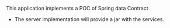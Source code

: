 This application implements a POC of Spring data Contract

- The server implementation will provide a jar with the services.
